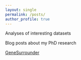 ```yaml
---
layout: single
permalink: /posts/
author_profile: true
---
```


Analyses of interesting datasets


Blog posts about my PhD research

[GeneSurrounder](https://sahildshah1.github.io/GeneSurrounder/)  

